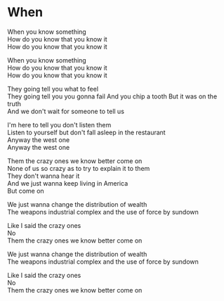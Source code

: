 # When  

When you know something  
How do you know that you know it  
How do you know that you know it  

When you know something  
How do you know that you know it  
How do you know that you know it  

They going tell you what to feel  
They going tell you you gonna fail
And you chip a tooth
But it was on the truth  
And we don't wait for someone to tell us  

I'm here to tell you don't listen them  
Listen to yourself but don't fall asleep in the restaurant  
Anyway the west one  
Anyway the west one  

Them the crazy ones we know better come on  
None of us so crazy as to try to explain it to them  
They don't wanna hear it  
And we just wanna keep living in America  
But come on  

We just wanna change the distribution of wealth  
The weapons industrial complex and the use of force by sundown  

Like I said the crazy ones  
No  
Them the crazy ones we know better come on  

We just wanna change the distribution of wealth  
The weapons industrial complex and the use of force by sundown  

Like I said the crazy ones  
No  
Them the crazy ones we know better come on  
